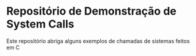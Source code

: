 # Repositório de Demonstração de System Calls
Este repositório abriga alguns exemplos de chamadas de sistemas feitos em C
